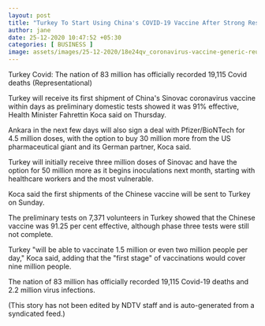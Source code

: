 ```yaml
---
layout: post
title: "Turkey To Start Using China's COVID-19 Vaccine After Strong Results"
author: jane 
date: 25-12-2020 10:47:52 +05:30 
categories: [ BUSINESS ] 
image: assets/images/25-12-2020/18e24qv_coronavirus-vaccine-generic-reuters_625x300_10_December_20.jpg
---
```

Turkey Covid: The nation of 83 million has officially recorded 19,115 Covid deaths (Representational)

Turkey will receive its first shipment of China's Sinovac coronavirus vaccine within days as preliminary domestic tests showed it was 91% effective, Health Minister Fahrettin Koca said on Thursday.

Ankara in the next few days will also sign a deal with Pfizer/BioNTech for 4.5 million doses, with the option to buy 30 million more from the US pharmaceutical giant and its German partner, Koca said.

Turkey will initially receive three million doses of Sinovac and have the option for 50 million more as it begins inoculations next month, starting with healthcare workers and the most vulnerable.

Koca said the first shipments of the Chinese vaccine will be sent to Turkey on Sunday.

The preliminary tests on 7,371 volunteers in Turkey showed that the Chinese vaccine was 91.25 per cent effective, although phase three tests were still not complete.

Turkey "will be able to vaccinate 1.5 million or even two million people per day," Koca said, adding that the "first stage" of vaccinations would cover nine million people.

The nation of 83 million has officially recorded 19,115 Covid-19 deaths and 2.2 million virus infections.

(This story has not been edited by NDTV staff and is auto-generated from a syndicated feed.)